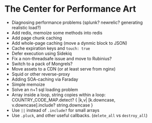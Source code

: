 # The Center for Performance Art

* Diagnosing performance problems (splunk? newrelic? generating realistic load?)
* Add redis, memoize some methods into redis
* Add page chunk caching
* Add whole-page caching (move a dynmic block to JSON)
* Cache expiration keys and `touch: true`
* Defer execution using Sidekiq
* Fix a non-threadsafe issue and move to Rubinius?
* Switch to a pack of Mongrels?
* Move assets to a CDN (or at least serve from nginx)
* Squid or other reverse-proxy
* Adding SOA-caching via Faraday
* Simple memoize
* Solve an n+1 sql loading problem
* Array inside a loop, string copies within a loop:
  COUNTRY_CODE_MAP.detect? { |k,v| [k.downcase, v.downcase].include? string.downcase }
* Use `||` instead of `.include?` for small arrays
* Use `.pluck`, and other useful callbacks. (`delete_all` vs `destroy_all`)
